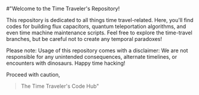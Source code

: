 #"Welcome to the Time Traveler's Repository!

This repository is dedicated to all things time travel-related. Here, you'll find codes for building flux capacitors, quantum teleportation algorithms, and even time machine maintenance scripts. Feel free to explore the time-travel branches, but be careful not to create any temporal paradoxes!

Please note: Usage of this repository comes with a disclaimer: We are not responsible for any unintended consequences, alternate timelines, or encounters with dinosaurs. Happy time hacking!

Proceed with caution,
> The Time Traveler's Code Hub"
